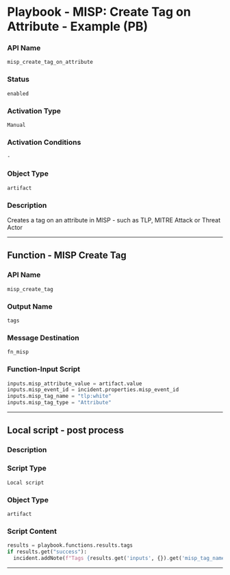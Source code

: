 <!--
    DO NOT MANUALLY EDIT THIS FILE
    THIS FILE IS AUTOMATICALLY GENERATED WITH resilient-sdk codegen
    Generated with resilient-sdk v51.0.0.0.430
-->

# Playbook - MISP: Create Tag on Attribute - Example (PB)

### API Name
`misp_create_tag_on_attribute`

### Status
`enabled`

### Activation Type
`Manual`

### Activation Conditions
`-`

### Object Type
`artifact`

### Description
Creates a tag on an attribute in MISP - such as TLP, MITRE Attack or Threat Actor


---
## Function - MISP Create Tag

### API Name
`misp_create_tag`

### Output Name
`tags`

### Message Destination
`fn_misp`

### Function-Input Script
```python
inputs.misp_attribute_value = artifact.value
inputs.misp_event_id = incident.properties.misp_event_id
inputs.misp_tag_name = "tlp:white"
inputs.misp_tag_type = "Attribute"
```

---

## Local script - post process

### Description


### Script Type
`Local script`

### Object Type
`artifact`

### Script Content
```python
results = playbook.functions.results.tags
if results.get("success"):
  incident.addNote(f"Tags {results.get('inputs', {}).get('misp_tag_name')} added to the MISP Attribute {artifact.value}.")
```

---

